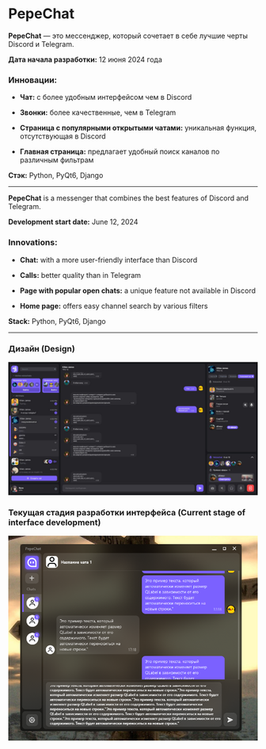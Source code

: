 # PepeChat
**PepeChat** — это мессенджер, который сочетает в себе лучшие черты Discord и Telegram.

**Дата начала разработки:** 12 июня 2024 года

### Инновации:

- **Чат:** с более удобным интерфейсом чем в Discord
- **Звонки:** более качественные, чем в Telegram

- **Страница с популярными открытыми чатами:** уникальная функция, отсутствующая в Discord
- **Главная страница:** предлагает удобный поиск каналов по различным фильтрам

**Стэк:** Python, PyQt6, Django

---

**PepeChat** is a messenger that combines the best features of Discord and Telegram.

**Development start date:** June 12, 2024

### Innovations:

- **Chat:** with a more user-friendly interface than Discord
- **Calls:** better quality than in Telegram

- **Page with popular open chats:** a unique feature not available in Discord
- **Home page:** offers easy channel search by various filters

**Stack:** Python, PyQt6, Django

---
### Дизайн (Design) 
<img src='screenshot/design.jpg'></img>

### Текущая стадия разработки интерфейса (Current stage of interface development) 
<img src='screenshot/06.09.2024.PNG'></img>